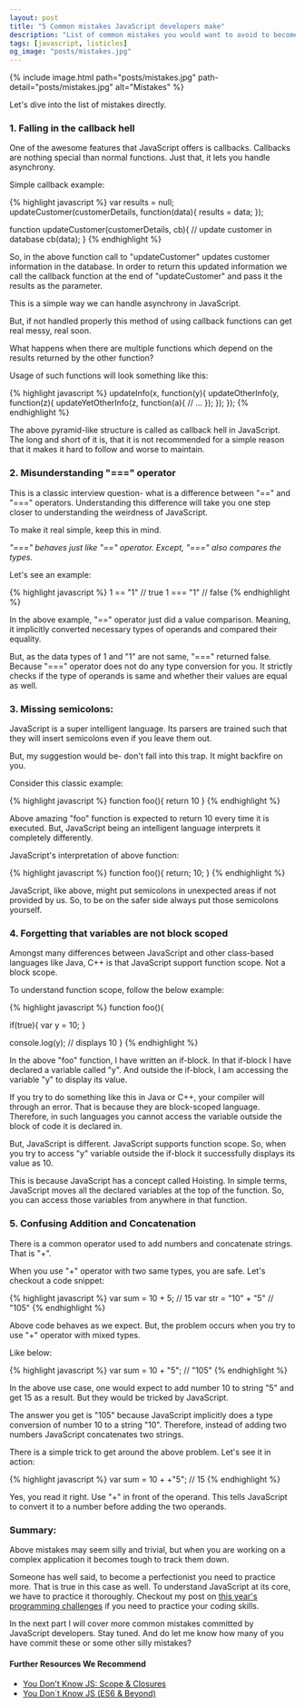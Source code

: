 ```yaml
---
layout: post
title: "5 Common mistakes JavaScript developers make"
description: "List of common mistakes you would want to avoid to become a JavaScript ninja. JavaScript Callback functions. JavaScript scopes. Strings in JavaScript."
tags: [javascript, listicles]
og_image: "posts/mistakes.jpg"
---
```


{% include image.html path="posts/mistakes.jpg" path-detail="posts/mistakes.jpg" alt="Mistakes" %}



Let's dive into the list of mistakes directly.


### 1. Falling in the callback hell
One of the awesome features that JavaScript offers is callbacks. Callbacks are nothing special than normal functions. Just that, it lets you handle asynchrony. 

Simple callback example:

{% highlight javascript %}
var results = null;
updateCustomer(customerDetails, function(data){
	results = data;
});

function updateCustomer(customerDetails, cb){
	// update customer in database
	cb(data);
}
{% endhighlight %}


So, in the above function call to "updateCustomer" updates customer information in the database. In order to return this updated information we call the callback function at the end of "updateCustomer" and pass it the results as the parameter.

This is a simple way we can handle asynchrony in JavaScript.

But, if not handled properly this method of using callback functions can get real messy, real soon.

What happens when there are multiple functions which depend on the results returned by the other function?

Usage of such functions will look something like this:

{% highlight javascript %}
updateInfo(x, function(y){
	updateOtherInfo(y, function(z){
		updateYetOtherInfo(z, function(a){
			// ...
		});
	});
});
{% endhighlight %}

The above pyramid-like structure is called as callback hell in JavaScript. The long and short of it is, that it is not recommended for a simple reason that it makes it hard to follow and worse to maintain.


### 2. Misunderstanding "===" operator
This is a classic interview question- what is a difference between "==" and "===" operators. Understanding this difference will take you one step closer to understanding the weirdness of JavaScript.

To make it real simple, keep this in mind. 

*"===" behaves just like "==" operator. Except, "===" also compares the types.*

Let's see an example:

{% highlight javascript %}
1 == "1" 	// true
1 === "1" 	// false
{% endhighlight %}

In the above example, "==" operator just did a value comparison. Meaning, it implicitly converted necessary types of operands and compared their equality.

But, as the data types of 1 and "1" are not same, "===" returned false. Because "===" operator does not do any type conversion for you. It strictly checks if the type of operands is same and whether their values are equal as well.


### 3. Missing semicolons:
JavaScript is a super intelligent language. Its parsers are trained such that they will insert semicolons even if you leave them out.

But, my suggestion would be- don't fall into this trap. It might backfire on you.

Consider this classic example:

{% highlight javascript %}
function foo(){
	return
	10
}
{% endhighlight %}

Above amazing "foo" function is expected to return 10 every time it is executed. But, JavaScript being an intelligent language interprets it completely differently.

JavaScript's interpretation of above function:

{% highlight javascript %}
function foo(){
	return;
	10;
}
{% endhighlight %}

JavaScript, like above, might put semicolons in unexpected areas if not provided by us. So, to be on the safer side always put those semicolons yourself.


### 4. Forgetting that variables are not block scoped
Amongst many differences between JavaScript and other class-based languages like Java, C++ is that JavaScript support function scope. Not a block scope.

To understand function scope, follow the below example:


{% highlight javascript %}
function foo(){
 
  if(true){
     var y = 10;
  }
  
  console.log(y); // displays 10
}
{% endhighlight %}


In the above "foo" function, I have written an if-block. In that if-block I have declared a variable called "y". And outside the if-block, I am accessing the variable "y" to display its value.

If you try to do something like this in Java or C++, your compiler will through an error. That is because they are block-scoped language. Therefore, in such languages you cannot access the variable outside the block of code it is declared in.

But, JavaScript is different. JavaScript supports function scope. So, when you try to access "y" variable outside the if-block it successfully displays its value as 10.

This is because JavaScript has a concept called Hoisting. In simple terms, JavaScript moves all the declared variables at the top of the function. So, you can access those variables from anywhere in that function.



### 5. Confusing Addition and Concatenation
There is a common operator used to add numbers and concatenate strings. That is "+".

When you use "+" operator with two same types, you are safe. Let's checkout a code snippet:

{% highlight javascript %}
var sum = 10 + 5; 		// 15
var str = "10" + "5" 	// "105"
{% endhighlight %}

Above code behaves as we expect. But, the problem occurs when you try to use "+" operator with mixed types. 

Like below:

{% highlight javascript %}
var sum = 10 + "5"; 	// "105"
{% endhighlight %}

In the above use case, one would expect to add number 10 to string "5" and get 15 as a result. But they would be tricked by JavaScript.

The answer you get is "105" because JavaScript implicitly does a type conversion of number 10 to a string "10". Therefore, instead of adding two numbers JavaScript concatenates two strings.

There is a simple trick to get around the above problem. Let's see it in action:

{% highlight javascript %}
var sum = 10 + +"5"; 	// 15
{% endhighlight %}

Yes, you read it right. Use "+" in front of the operand. This tells JavaScript to convert it to a number before adding the two operands.


### Summary:
Above mistakes may seem silly and trivial, but when you are working on a complex application it becomes tough to track them down.

Someone has well said, to become a perfectionist you need to practice more. That is true in this case as well. To understand JavaScript at its core, we have to practice it thoroughly. Checkout my post on [this year's programming challenges](http://ngninja.com/posts/new-year-programming-challenge) if you need to practice your coding skills.

In the next part I will cover more common mistakes committed by JavaScript developers. Stay tuned. And do let me know how many of you have commit these or some other silly mistakes?



#### Further Resources We Recommend

- [You Don't Know JS: Scope & Closures](https://amzn.to/2Idk9iz)
- [You Don`t Know JS (ES6 & Beyond)](https://amzn.to/3cAwBHk)